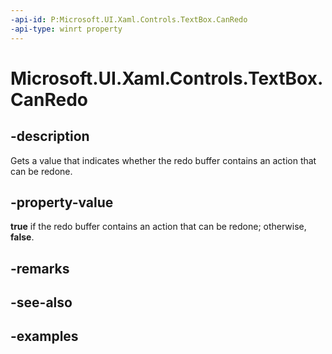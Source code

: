 ```yaml
---
-api-id: P:Microsoft.UI.Xaml.Controls.TextBox.CanRedo
-api-type: winrt property
---
```


<!-- Property syntax.
public bool CanRedo { get; }
-->

# Microsoft.UI.Xaml.Controls.TextBox.CanRedo

## -description

Gets a value that indicates whether the redo buffer contains an action that can be redone.

## -property-value

**true** if the redo buffer contains an action that can be redone; otherwise, **false**.

## -remarks

## -see-also

## -examples

